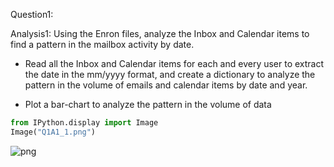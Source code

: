 
Question1:

Analysis1: Using the Enron files, analyze the Inbox and Calendar items to find a pattern in the mailbox activity by date.

- Read all the Inbox and Calendar items for each and every user to extract the date in the mm/yyyy format, and create a dictionary to analyze the pattern in the volume of emails and calendar items by date and year.

- Plot a bar-chart to analyze the pattern in the volume of data










```python
from IPython.display import Image
Image("Q1A1_1.png")
```




![png](output_1_0.png)


